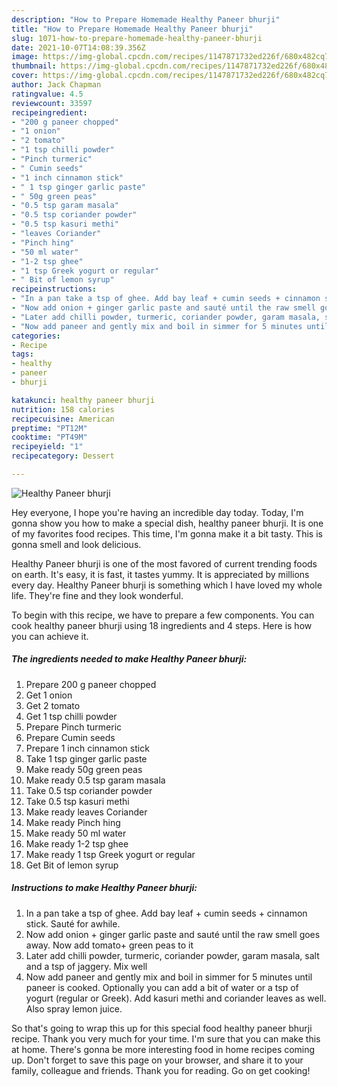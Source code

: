 ```yaml
---
description: "How to Prepare Homemade Healthy Paneer bhurji"
title: "How to Prepare Homemade Healthy Paneer bhurji"
slug: 1071-how-to-prepare-homemade-healthy-paneer-bhurji
date: 2021-10-07T14:08:39.356Z
image: https://img-global.cpcdn.com/recipes/1147871732ed226f/680x482cq70/healthy-paneer-bhurji-recipe-main-photo.jpg
thumbnail: https://img-global.cpcdn.com/recipes/1147871732ed226f/680x482cq70/healthy-paneer-bhurji-recipe-main-photo.jpg
cover: https://img-global.cpcdn.com/recipes/1147871732ed226f/680x482cq70/healthy-paneer-bhurji-recipe-main-photo.jpg
author: Jack Chapman
ratingvalue: 4.5
reviewcount: 33597
recipeingredient:
- "200 g paneer chopped"
- "1 onion"
- "2 tomato"
- "1 tsp chilli powder"
- "Pinch turmeric"
- " Cumin seeds"
- "1 inch cinnamon stick"
- " 1 tsp ginger garlic paste"
- " 50g green peas"
- "0.5 tsp garam masala"
- "0.5 tsp coriander powder"
- "0.5 tsp kasuri methi"
- "leaves Coriander"
- "Pinch hing"
- "50 ml water"
- "1-2 tsp ghee"
- "1 tsp Greek yogurt or regular"
- " Bit of lemon syrup"
recipeinstructions:
- "In a pan take a tsp of ghee. Add bay leaf + cumin seeds + cinnamon stick. Sauté for awhile."
- "Now add onion + ginger garlic paste and sauté until the raw smell goes away. Now add tomato+ green peas to it"
- "Later add chilli powder, turmeric, coriander powder, garam masala, salt and a tsp of jaggery. Mix well"
- "Now add paneer and gently mix and boil in simmer for 5 minutes until paneer is cooked. Optionally you can add a bit of water or a tsp of yogurt (regular or Greek). Add kasuri methi and coriander leaves as well. Also spray lemon juice."
categories:
- Recipe
tags:
- healthy
- paneer
- bhurji

katakunci: healthy paneer bhurji 
nutrition: 158 calories
recipecuisine: American
preptime: "PT12M"
cooktime: "PT49M"
recipeyield: "1"
recipecategory: Dessert

---
```



![Healthy Paneer bhurji](https://img-global.cpcdn.com/recipes/1147871732ed226f/680x482cq70/healthy-paneer-bhurji-recipe-main-photo.jpg)

Hey everyone, I hope you're having an incredible day today. Today, I'm gonna show you how to make a special dish, healthy paneer bhurji. It is one of my favorites food recipes. This time, I'm gonna make it a bit tasty. This is gonna smell and look delicious.

Healthy Paneer bhurji is one of the most favored of current trending foods on earth. It's easy, it is fast, it tastes yummy. It is appreciated by millions every day. Healthy Paneer bhurji is something which I have loved my whole life. They're fine and they look wonderful.




To begin with this recipe, we have to prepare a few components. You can cook healthy paneer bhurji using 18 ingredients and 4 steps. Here is how you can achieve it.

<!--inarticleads1-->

##### The ingredients needed to make Healthy Paneer bhurji:

1. Prepare 200 g paneer chopped
1. Get 1 onion
1. Get 2 tomato
1. Get 1 tsp chilli powder
1. Prepare Pinch turmeric
1. Prepare  Cumin seeds
1. Prepare 1 inch cinnamon stick
1. Take  1 tsp ginger garlic paste
1. Make ready  50g green peas
1. Make ready 0.5 tsp garam masala
1. Take 0.5 tsp coriander powder
1. Take 0.5 tsp kasuri methi
1. Make ready leaves Coriander
1. Make ready Pinch hing
1. Make ready 50 ml water
1. Make ready 1-2 tsp ghee
1. Make ready 1 tsp Greek yogurt or regular
1. Get  Bit of lemon syrup




<!--inarticleads2-->

##### Instructions to make Healthy Paneer bhurji:

1. In a pan take a tsp of ghee. Add bay leaf + cumin seeds + cinnamon stick. Sauté for awhile.
1. Now add onion + ginger garlic paste and sauté until the raw smell goes away. Now add tomato+ green peas to it
1. Later add chilli powder, turmeric, coriander powder, garam masala, salt and a tsp of jaggery. Mix well
1. Now add paneer and gently mix and boil in simmer for 5 minutes until paneer is cooked. Optionally you can add a bit of water or a tsp of yogurt (regular or Greek). Add kasuri methi and coriander leaves as well. Also spray lemon juice.




So that's going to wrap this up for this special food healthy paneer bhurji recipe. Thank you very much for your time. I'm sure that you can make this at home. There's gonna be more interesting food in home recipes coming up. Don't forget to save this page on your browser, and share it to your family, colleague and friends. Thank you for reading. Go on get cooking!
